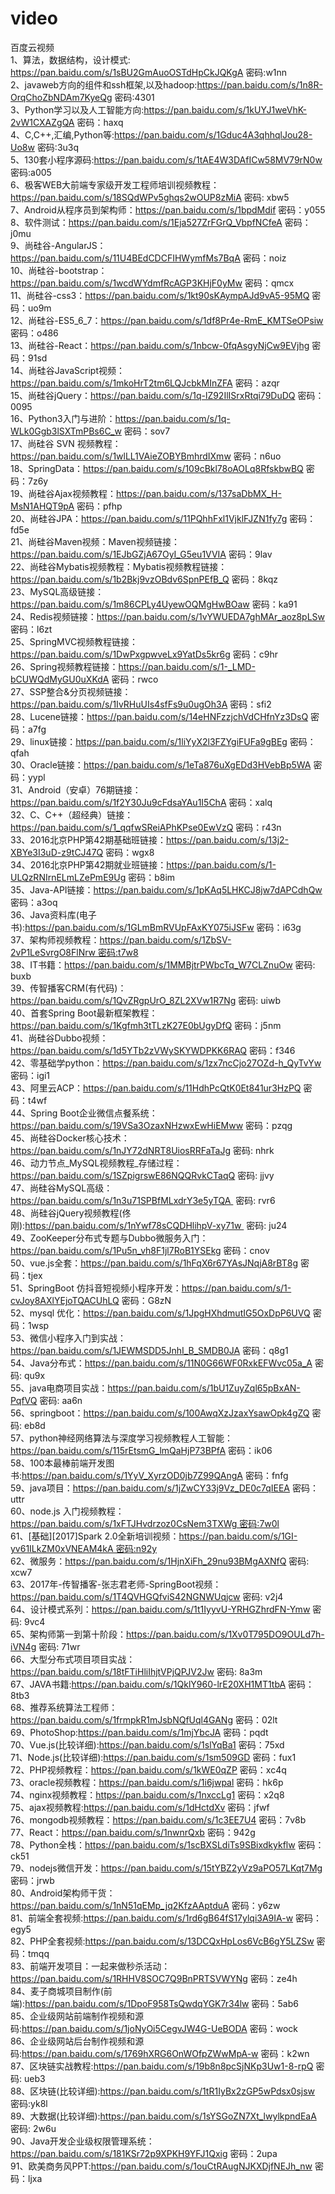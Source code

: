 # video
百度云视频     
1、算法，数据结构，设计模式: https://pan.baidu.com/s/1sBU2GmAuoOSTdHpCkJQKgA 密码:w1nn   
2、javaweb方向的组件和ssh框架,以及hadoop:https://pan.baidu.com/s/1n8R-OrqChoZbNDAm7KyeQg 密码:4301    
3、Python学习以及人工智能方向:https://pan.baidu.com/s/1kUYJ1weVhK-2vW1CXAZgQA 密码：haxq  
4、C,C++,汇编,Python等:https://pan.baidu.com/s/1Gduc4A3qhhqlJou28-Uo8w 密码:3u3q   
5、130套小程序源码:https://pan.baidu.com/s/1tAE4W3DAfICw58MV79rN0w 密码:a005  
6、极客WEB大前端专家级开发工程师培训视频教程：https://pan.baidu.com/s/18SQdWPv5ghqs2wOUP8zMiA 密码: xbw5  
7、Android从程序员到架构师：https://pan.baidu.com/s/1bpdMdif 密码：y055  
8、软件测试：https://pan.baidu.com/s/1Eja527ZrFGrQ_VbpfNCfeA 密码：j0mu  
9、尚硅谷-AngularJS：https://pan.baidu.com/s/11U4BEdCDCFIHWymfMs7BqA 密码：noiz  
10、尚硅谷-bootstrap：https://pan.baidu.com/s/1wcdWYdmfRcAGP3KHjF0yMw 密码：qmcx  
11、尚硅谷-css3：https://pan.baidu.com/s/1kt90sKAympAJd9vA5-95MQ 密码：uo9m  
12、尚硅谷-ES5_6_7：https://pan.baidu.com/s/1df8Pr4e-RmE_KMTSeOPsiw 密码：o486  
13、尚硅谷-React：https://pan.baidu.com/s/1nbcw-0fqAsgyNjCw9EVjhg 密码：91sd  
14、尚硅谷JavaScript视频：https://pan.baidu.com/s/1mkoHrT2tm6LQJcbkMInZFA 密码：azqr  
15、尚硅谷jQuery：https://pan.baidu.com/s/1q-lZ92IlISrxRtqi79DuDQ 密码：0095  
16、Python3入门与进阶：https://pan.baidu.com/s/1q-WLk0Ggb3lSXTmPBs6C_w 密码：sov7  
17、尚硅谷 SVN 视频教程：https://pan.baidu.com/s/1wlLL1VAieZOBYBmhrdIXmw 密码：n6uo  
18、SpringData：https://pan.baidu.com/s/109cBkl78oAOLq8RfskbwBQ 密码：7z6y  
19、尚硅谷Ajax视频教程：https://pan.baidu.com/s/137saDbMX_H-MsN1AHQT9pA 密码：pfhp  
20、尚硅谷JPA：https://pan.baidu.com/s/11PQhhFxl1VjklFJZN1fy7g 密码：fd5e  
21、尚硅谷Maven视频：Maven视频链接：https://pan.baidu.com/s/1EJbGZjA67OyI_G5eu1VVIA 密码：9lav  
22、尚硅谷Mybatis视频教程：Mybatis视频教程链接：https://pan.baidu.com/s/1b2Bkj9vzOBdv6SpnPEfB_Q 密码：8kqz  
23、MySQL高级链接：https://pan.baidu.com/s/1m86CPLy4UyewOQMgHwBOaw 密码：ka91  
24、Redis视频链接：https://pan.baidu.com/s/1vYWUEDA7ghMAr_aoz8pLSw 密码：l6zt  
25、SpringMVC视频教程链接：https://pan.baidu.com/s/1DwPxgpwveLx9YatDs5kr6g 密码：c9hr  
26、Spring视频教程链接：https://pan.baidu.com/s/1-_LMD-bCUWQdMyGU0uXKdA 密码：rwco  
27、SSP整合&分页视频链接：https://pan.baidu.com/s/1IvRHuUIs4sfFs9u0ugOh3A 密码：sfi2  
28、Lucene链接：https://pan.baidu.com/s/14eHNFzzjchVdCHfnYz3DsQ 密码：a7fg  
29、linux链接：https://pan.baidu.com/s/1liYyX2l3FZYgiFUFa9gBEg 密码：qfah  
30、Oracle链接：https://pan.baidu.com/s/1eTa876uXgEDd3HVebBp5WA 密码：yypl  
31、Android（安卓）76期链接：https://pan.baidu.com/s/1f2Y30Ju9cFdsaYAu1I5ChA 密码：xalq  
32、C、C++（超经典）链接：https://pan.baidu.com/s/1_qqfwSReiAPhKPse0EwVzQ 密码：r43n  
33、2016北京PHP第42期基础班链接：https://pan.baidu.com/s/13j2-XBYe3I3uD-z9tCJ47Q 密码：wgx8  
34、2016北京PHP第42期就业班链接：https://pan.baidu.com/s/1-ULQzRNIrnELmLZePmE9Ug 密码：b8im  
35、Java-API链接：https://pan.baidu.com/s/1pKAq5LHKCJ8jw7dAPCdhQw 密码：a3oq  
36、Java资料库(电子书):https://pan.baidu.com/s/1GLmBmRVUpFAxKY075iJSFw 密码：i63g  
37、架构师视频教程：https://pan.baidu.com/s/1ZbSV-2vP1LeSvrgO8FlNrw 密码:t7w8  
38、IT书籍：https://pan.baidu.com/s/1MMBjtrPWbcTq_W7CLZnuOw 密码: buxb  
39、传智播客CRM(有代码)：https://pan.baidu.com/s/1QvZRgpUrO_8ZL2XVw1R7Ng 密码: uiwb  
40、首套Spring Boot最新框架教程：https://pan.baidu.com/s/1Kgfmh3tTLzK27E0bUgyDfQ 密码：j5nm  
41、尚硅谷Dubbo视频：https://pan.baidu.com/s/1d5YTb2zVWySKYWDPKK6RAQ 密码：f346  
42、零基础学python：https://pan.baidu.com/s/1zx7ncCjo27OZd-h_QyTvYw 密码：igi1  
43、阿里云ACP：https://pan.baidu.com/s/11HdhPcQtK0Et841ur3HzPQ 密码：t4wf  
44、Spring Boot企业微信点餐系统：https://pan.baidu.com/s/19VSa3OzaxNHzwxEwHiEMww 密码：pzqg  
45、尚硅谷Docker核心技术：https://pan.baidu.com/s/1nJY72dNRT8UiosRRFaTaJg 密码: nhrk  
46、动力节点_MySQL视频教程_存储过程：https://pan.baidu.com/s/1SZpigrswE86NQQRvkCTaqQ 密码: jjvy   
47、尚硅谷MySQL高级：https://pan.baidu.com/s/1n3u71SPBfMLxdrY3e5yTQA  密码: rvr6  
48、尚硅谷jQuery视频教程(佟刚):https://pan.baidu.com/s/1nYwf78sCQDHlihpV-xy71w  密码: ju24  
49、ZooKeeper分布式专题与Dubbo微服务入门：https://pan.baidu.com/s/1Pu5n_vh8F1jl7RoB1YSEkg 密码：cnov  
50、vue.js全套：https://pan.baidu.com/s/1hFqX6r67YAsJNqjA8rBT8g 密码：tjex  
51、SpringBoot 仿抖音短视频小程序开发：https://pan.baidu.com/s/1-cvJoy8AXlYEjoTQACUhLQ 密码：G8zN  
52、mysql 优化：https://pan.baidu.com/s/1JpgHXhdmutIG5OxDpP6UVQ 密码：1wsp  
53、微信小程序入门到实战：https://pan.baidu.com/s/1JEWMSDD5JnhI_B_SMDB0JA 密码：q8g1  
54、Java分布式：https://pan.baidu.com/s/11N0G66WF0RxkEFWvc05a_A 密码: qu9x   
55、java电商项目实战：https://pan.baidu.com/s/1bU1ZuyZql65pBxAN-PqfVQ 密码: aa6n  
56、springboot：https://pan.baidu.com/s/100AwqXzJzaxYsawOpk4gZQ 密码: eb8d  
57、python神经网络算法与深度学习视频教程人工智能：https://pan.baidu.com/s/115rEtsmG_lmQaHjP73BPfA 密码：ik06  
58、100本最棒前端开发图书:https://pan.baidu.com/s/1YyV_XyrzOD0jb7Z99QAngA 密码：fnfg  
59、java项目：https://pan.baidu.com/s/1jZwCY33j9Vz_DE0c7qIEEA 密码：uttr  
60、node.js 入门视频教程：https://pan.baidu.com/s/1xFTJHvdrzoz0CsNem3TXWg 密码:7w0l   
61、[基础][2017]Spark 2.0全新培训视频：https://pan.baidu.com/s/1GI-yv61ILkZM0xVNEAM4kA 密码:n92y  
62、微服务：https://pan.baidu.com/s/1HjnXiFh_29nu93BMgAXNfQ 密码: xcw7  
63、2017年-传智播客-张志君老师-SpringBoot视频：https://pan.baidu.com/s/1T4QVHGQfviS42NGNWUqjcw 密码: v2j4  
64、设计模式系列：https://pan.baidu.com/s/1t1IyyvU-YRHGZhrdFN-Ymw 密码: 9vc4  
65、架构师第一到第十阶段：https://pan.baidu.com/s/1Xv0T795DO9OULd7h-iVN4g 密码: 71wr  
66、大型分布式项目项目实战：https://pan.baidu.com/s/18tFTiHliIhjtVPjQPJV2Jw 密码: 8a3m  
67、JAVA书籍:https://pan.baidu.com/s/1QklY960-lrE20XH1MT1tbA 密码：8tb3  
68、推荐系统算法工程师：https://pan.baidu.com/s/1frmpkR1mJsbNQfUql4GANg 密码：02lt  
69、PhotoShop:https://pan.baidu.com/s/1mjYbcJA 密码：pqdt  
70、Vue.js(比较详细):https://pan.baidu.com/s/1slYqBa1 密码：75xd  
71、Node.js(比较详细):https://pan.baidu.com/s/1sm509GD 密码：fux1  
72、PHP视频教程：https://pan.baidu.com/s/1kWE0qZP 密码：xc4q  
73、oracle视频教程：https://pan.baidu.com/s/1i6jwpal 密码：hk6p  
74、nginx视频教程：https://pan.baidu.com/s/1nxccLg1 密码：x2q8  
75、ajax视频教程:https://pan.baidu.com/s/1dHctdXv 密码：jfwf  
76、mongodb视频教程：https://pan.baidu.com/s/1c3EE7U4 密码：7v8b  
77、React：https://pan.baidu.com/s/1nwnrQxb 密码：942g  
78、Python全栈：https://pan.baidu.com/s/1scBXSLdiTs9SBixdkykflw 密码：ck51  
79、nodejs微信开发：https://pan.baidu.com/s/15tYBZ2yVz9aPO57LKqt7Mg 密码：jrwb  
80、Android架构师干货：https://pan.baidu.com/s/1nN51qEMp_jq2KfzAAptduA 密码：y6zw  
81、前端全套视频:https://pan.baidu.com/s/1rd6gB64fS17ylqi3A9IA-w 密码：egy5  
82、PHP全套视频:https://pan.baidu.com/s/13DCQxHpLos6VcB6gY5LZSw 密码：tmqq  
83、前端开发项目：一起来做秒杀活动：https://pan.baidu.com/s/1RHHV8SOC7Q9BnPRTSVWYNg 密码：ze4h  
84、麦子商城项目制作(前端):https://pan.baidu.com/s/1DpoF958TsQwdqYGK7r34lw 密码：5ab6  
85、企业级网站前端制作视频和源码:https://pan.baidu.com/s/1joNyOi5CegvJW4G-UeBODA 密码：wock  
86、企业级网站后台制作视频和源码:https://pan.baidu.com/s/1769hXRG6OnWOfpZWwMpA-w 密码：k2wn  
87、区块链实战教程:https://pan.baidu.com/s/19b8n8pcSjNKp3Uw1-8-rpQ 密码: ueb3  
88、区块链(比较详细):https://pan.baidu.com/s/1tR1IyBx2zGP5wPdsx0sjsw 密码:yk8l  
89、大数据(比较详细):https://pan.baidu.com/s/1sYSGoZN7Xt_lwylkpndEaA 密码: 2w6u  
90、Java开发企业级权限管理系统：https://pan.baidu.com/s/181KSr72p9XPKH9YFJ1Qxig 密码：2upa  
91、欧美商务风PPT:https://pan.baidu.com/s/1ouCtRAugNJKXDjfNEJh_nw 密码：ljxa  
